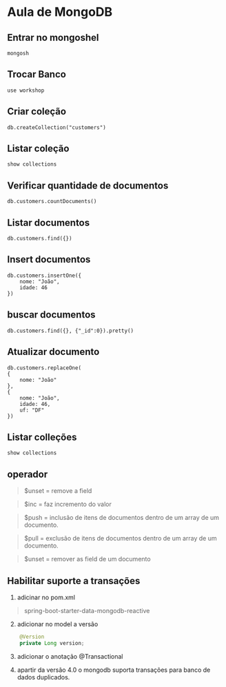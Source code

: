 # Aula de MongoDB

## Entrar no mongoshel

```shell
mongosh
```

## Trocar Banco

```shell
use workshop
```

## Criar coleção

```shell
db.createCollection("customers")
```

## Listar coleção

```shell
show collections
```

## Verificar quantidade de documentos

```shell
db.customers.countDocuments()
```

## Listar documentos

```shell
db.customers.find({})
```

## Insert documentos

```shell
db.customers.insertOne({
    nome: "João",
    idade: 46
})
```

## buscar documentos

```shell
db.customers.find({}, {"_id":0}).pretty()
```

## Atualizar documento

```shell
db.customers.replaceOne(
{
    nome: "João"
},
{
    nome: "João",
    idade: 46,
    uf: "DF"
})
```

## Listar colleções

```shell
show collections
```

## operador

> $unset = remove a field

> $inc = faz incremento do valor

> $push = inclusão de itens de documentos dentro de um array de um documento.

> $pull = exclusão de itens de documentos dentro de um array de um documento.

> $unset = remover as field de um documento


## Habilitar suporte a transações

1. adicinar no pom.xml

> spring-boot-starter-data-mongodb-reactive

2. adicionar no model a versão

```java
    @Version
    private Long version;
```
3. adicionar o anotação @Transactional

4. apartir da versão 4.0 o mongodb suporta transações para banco de dados duplicados.